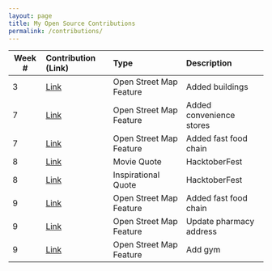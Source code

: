 ```yaml
---
layout: page
title: My Open Source Contributions
permalink: /contributions/
---
```


<!--
Type of the contribution should be "Wikipedia edit", "OpenStreet Map feature", "Project Documentation", "Project Code", "Blog Edit", etc.

The description should include a brief summary of what you did.

Replace the first row below with your contribution.

-->





| Week #       | Contribution (Link)  | Type  | Description |
|---|:---|:---|:---|
|  3  |  [Link](https://www.openstreetmap.org/changeset/74404251)  |  Open Street Map Feature   |  Added buildings  |
|  7  |  [Link](https://www.openstreetmap.org/changeset/75748629)  |   Open Street Map Feature  |  Added convenience stores |
|  7  |  [Link](https://www.openstreetmap.org/changeset/75748892)  |   Open Street Map Feature  |  Added fast food chain |
|  8  |  [Link](https://github.com/NikhilNamal17/popular-movie-quotes/pull/332)  |  Movie Quote  |  HacktoberFest |
|  8  |  [Link](https://github.com/vinitshahdeo/inspirational-quotes/pull/483)  |  Inspirational Quote |  HacktoberFest |
|  9  |  [Link](https://www.openstreetmap.org/changeset/76174521)  |   Open Street Map Feature  |  Added fast food chain |
|  9  |  [Link](https://www.openstreetmap.org/changeset/76174604)  |   Open Street Map Feature  |  Update pharmacy address |
|  9  |  [Link](https://www.openstreetmap.org/changeset/76270782)  |   Open Street Map Feature  |  Add gym |